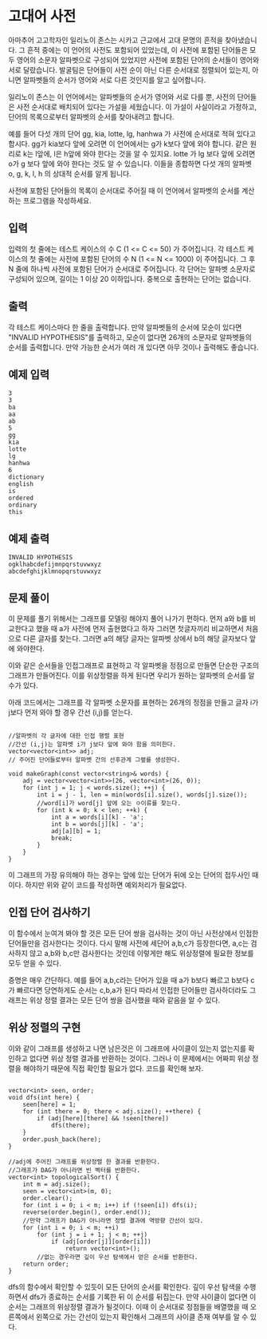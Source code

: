 # 고대어 사전

아마추어 고고학자인 일리노이 존스는 시카고 근교에서 고대 문명의 흔적을 찾아냈습니다. 그 흔적 중에는 이 언어의 사전도 포함되어 있었는데, 이 사전에 포함된 단어들은 모두 영어의 소문자 알파벳으로 구성되어 있었지만 사전에 포함된 단어의 순서들이 영어와 서로 달랐습니다. 발굴팀은 단어들이 사전 순이 아닌 다른 순서대로 정렬되어 있는지, 아니면 알파벳들의 순서가 영어와 서로 다른 것인지를 알고 싶어합니다.

일리노이 존스는 이 언어에서는 알파벳들의 순서가 영어와 서로 다를 뿐, 사전의 단어들은 사전 순서대로 배치되어 있다는 가설을 세웠습니다. 이 가설이 사실이라고 가정하고, 단어의 목록으로부터 알파벳의 순서를 찾아내려고 합니다.

예를 들어 다섯 개의 단어 gg, kia, lotte, lg, hanhwa 가 사전에 순서대로 적혀 있다고 합시다. gg가 kia보다 앞에 오려면 이 언어에서는 g가 k보다 앞에 와야 합니다. 같은 원리로 k는 l앞에, l은 h앞에 와야 한다는 것을 알 수 있지요. lotte 가 lg 보다 앞에 오려면 o가 g 보다 앞에 와야 한다는 것도 알 수 있습니다. 이들을 종합하면 다섯 개의 알파벳 o, g, k, l, h 의 상대적 순서를 알게 됩니다.

사전에 포함된 단어들의 목록이 순서대로 주어질 때 이 언어에서 알파벳의 순서를 계산하는 프로그램을 작성하세요.

## 입력 

입력의 첫 줄에는 테스트 케이스의 수 C (1 <= C <= 50) 가 주어집니다. 각 테스트 케이스의 첫 줄에는 사전에 포함된 단어의 수 N (1 <= N <= 1000) 이 주어집니다. 그 후 N 줄에 하나씩 사전에 포함된 단어가 순서대로 주어집니다. 각 단어는 알파벳 소문자로 구성되어 있으며, 길이는 1 이상 20 이하입니다. 중복으로 출현하는 단어는 없습니다.

## 출력

각 테스트 케이스마다 한 줄을 출력합니다. 만약 알파벳들의 순서에 모순이 있다면 "INVALID HYPOTHESIS"를 출력하고, 모순이 없다면 26개의 소문자로 알파벳들의 순서를 출력합니다. 만약 가능한 순서가 여러 개 있다면 아무 것이나 출력해도 좋습니다.

## 예제 입력

	3
	3
	ba
	aa
	ab
	5
	gg
	kia
	lotte
	lg
	hanhwa
	6
	dictionary
	english
	is
	ordered
	ordinary
	this

## 예제 출력

	INVALID HYPOTHESIS
	ogklhabcdefijmnpqrstuvwxyz
	abcdefghijklmnopqrstuvwxyz

## 문제 풀이

이 문제를 풀기 위해서는 그래프를 모델링 해야지 풀어 나가기 편하다. 먼저 a와 b를 비교한다고 했을 때 a가 사전에 먼저 출현했다고 하자 그러면 첫글자끼리 비교하면서 처음으로 다른 글자를 찾는다. 그러면 a의 해당 글자는 알파벳 상에서 b의 해당 글자보다 앞에 와야한다.

이와 같은 순서들을 인접그래프로 표현하고 각 알파벳을 정점으로 만들면 단순한 구조의 그래프가 만들어진다. 
이를 위상정렬을 하게 된다면 우리가 원하는 알파벳의 순서를 알 수가 있다.

아래 코드에서는 그래프를 각 알파벳 소문자를 표현하는 26개의 정점을 만들고 글자 i가 j보다 먼저 와야 할 경우 간선 (i,j)를 얻는다.

```

//알파벳의 각 글자에 대한 인접 행렬 표현
//간선 (i,j)는 알파벳 i가 j보다 앞에 와야 함을 의미한다.
vector<vector<int>> adj;
// 주어진 단어들로부터 알파벳 간의 선후관계 그랲를 생성한다.

void makeGraph(const vector<string>& words) {
	adj = vector<vector<int>>(26, vector<int>(26, 0));
	for (int j = 1; j < words.size(); ++j) {
		int i = j - 1, len = min(words[i].size(), words[j].size());
		//word[i]가 word[j] 앞에 오는 ㅇ이류를 찾는다.
		for (int k = 0; k < len; ++k) {
			int a = words[i][k] - 'a';
			int b = words[j][k] - 'a';
			adj[a][b] = 1;
			break;
		}
	}
}

```
이 그래프의 가장 유의해야 하는 경우는 앞에 있는 단어가 뒤에 오는 단어의 접두사인 때 이다.
하지만 위와 같이 코드를 작성하면 예외처리가 필요없다.

## 인접 단어 검사하기

이 함수에서 눈여겨 봐야 할 것은 모든 단어 쌍을 검사하는 것이 아닌 사전상에서 인접한 단어들만을 검사한다는 것이다. 다시 말해 사전에 세단어 a,b,c가 등장한다면, a,c는 검사하지 않고 a,b와 b,c만 검사한다는 것인데 이렇게만 해도 위상정렬에 필요한 정보를 모두 얻을 수 있다. 

증명은 매우 간단하다. 예를 들어 a,b,c라는 단어가 있을 때 a가 b보다 빠르고 b보다 c가 빠르다면 당연하게도 순서는 c,b,a가 된다 따라서 인접한 단어들만 검사하더라도 그래프는 위상 정렬 결과는 모든 단어 쌍을 검사했을 때와 같음을 알 수 있다.

## 위상 정렬의 구현

이와 같이 그래프를 생성하고 나면 남은것은 이 그래프에 사이클이 있는지 없는지를 확인하고 없다면 위상 정렬 결과를 반환하는 것이다. 그러나 이 문제에서는 어짜피 위상 정렬을 해야하기 때문에 직접 확인할 필요가 없다. 코드를 확인해 보자.

```

vector<int> seen, order;
void dfs(int here) {
	seen[here] = 1;
	for (int there = 0; there < adj.size(); ++there) {
		if (adj[here][there] && !seen[there])
			dfs(there);
	}
	order.push_back(here);
}

//adj에 주어진 그래프를 위상정렬 한 결과를 반환한다.
//그래프가 DAG가 아니라면 빈 벡터를 반환한다.
vector<int> topologicalSort() {
	int m = adj.size();
	seen = vector<int>(m, 0);
	order.clear();
	for (int i = 0; i < m; i++) if (!seen[i]) dfs(i);
	reverse(order.begin(), order.end());
	//만약 그래프가 DAG가 아니라면 정렬 결과에 역방향 간선이 있다.
	for (int i = 0; i < m; ++i)
		for (int j = i + 1; j < m; ++j)
			if (adj[order[j]][order[i]])
				return vector<int>();
		//없는 경우라면 깊이 우선 탐색에서 얻은 순서를 반환한다.
	return order;
} 

```

dfs의 함수에서 확인할 수 있듯이 모든 단어의 순서를 확인한다. 깊이 우선 탐색을 수행하면서 dfs가 종료하는 순서를 기록한 뒤 이 순서를 뒤집는다. 만약 사이클이 없다면 이 순서는 그래프의 위상정렬 결과가 될것이다.
이때 이 순서대로 정점들을 배열했을 때 오른쪽에서 왼쪽으로 가는 간선이 있는지 확인해서 그래프의 사이클 존재 여부를 알 수 있다.
